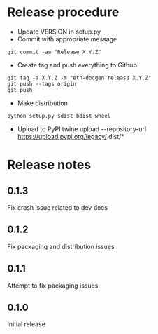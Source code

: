 # Release procedure

* Update VERSION in setup.py
* Commit with appropriate message
```
git commit -am "Release X.Y.Z"
```
* Create tag and push everything to Github
```
git tag -a X.Y.Z -m "eth-docgen release X.Y.Z"
git push --tags origin
git push
```
* Make distribution
```
python setup.py sdist bdist_wheel
```
* Upload to PyPI
twine upload --repository-url https://upload.pypi.org/legacy/ dist/*

# Release notes

## 0.1.3
Fix crash issue related to dev docs

## 0.1.2
Fix packaging and distribution issues

## 0.1.1
Attempt to fix packaging issues

## 0.1.0
Initial release